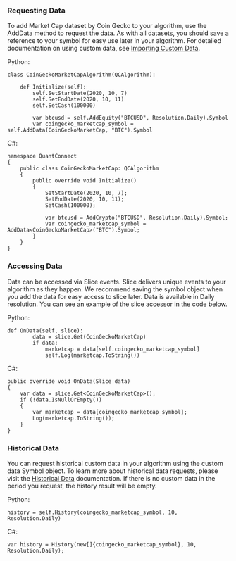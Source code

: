 ### Requesting Data
To add Market Cap dataset by Coin Gecko to your algorithm, use the AddData method to request the data. As with all datasets, you should save a reference to your symbol for easy use later in your algorithm. For detailed documentation on using custom data, see [Importing Custom Data](https://www.quantconnect.com/docs/algorithm-reference/importing-custom-data).

Python:
```
class CoinGeckoMarketCapAlgorithm(QCAlgorithm):

    def Initialize(self):
        self.SetStartDate(2020, 10, 7)
        self.SetEndDate(2020, 10, 11)
        self.SetCash(100000)

        var btcusd = self.AddEquity("BTCUSD", Resolution.Daily).Symbol
        var coingecko_marketcap_symbol = self.AddData(CoinGeckoMarketCap, "BTC").Symbol
```

C#:
```
namespace QuantConnect
{
    public class CoinGeckoMarketCap: QCAlgorithm
    {
        public override void Initialize()
        {
            SetStartDate(2020, 10, 7);
            SetEndDate(2020, 10, 11);
            SetCash(100000);

            var btcusd = AddCrypto("BTCUSD", Resolution.Daily).Symbol;
            var coingecko_marketcap_symbol = AddData<CoinGeckoMarketCap>("BTC").Symbol;
        }
    }
}
```

### Accessing Data
Data can be accessed via Slice events. Slice delivers unique events to your algorithm as they happen. We recommend saving the symbol object when you add the data for easy access to slice later. Data is available in Daily resolution. You can see an example of the slice accessor in the code below.

Python:
```
def OnData(self, slice):
        data = slice.Get(CoinGeckoMarketCap)
        if data:
            marketcap = data[self.coingecko_marketcap_symbol]
            self.Log(marketcap.ToString())
```

C#:
```
public override void OnData(Slice data)
{
    var data = slice.Get<CoinGeckoMarketCap>();
    if (!data.IsNullOrEmpty())
    {
        var marketcap = data[coingecko_marketcap_symbol];
        Log(marketcap.ToString());
    }
}
```


### Historical Data
You can request historical custom data in your algorithm using the custom data Symbol object. To learn more about historical data requests, please visit the [Historical Data](https://www.quantconnect.com/docs/algorithm-reference/historical-data) documentation. If there is no custom data in the period you request, the history result will be empty.

Python:
```
history = self.History(coingecko_marketcap_symbol, 10, Resolution.Daily)
```

C#:
```
var history = History(new[]{coingecko_marketcap_symbol}, 10, Resolution.Daily);
```